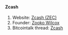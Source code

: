 #### Zcash
 1. Website: [Zcash (ZEC)](https://z.cash/)
 2. Founder: [Zooko Wilcox](/people/zooko_wilcox.md) 
 3. Bitcointalk thread: [Zcash](https://bitcointalk.org/index.php?topic=1342065.0)
